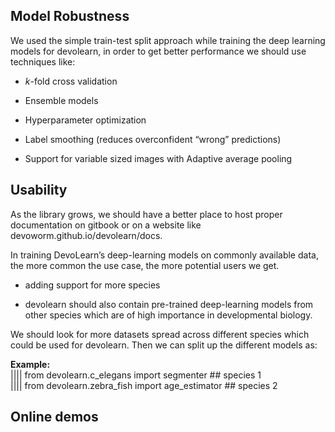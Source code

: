 ## Model Robustness  
We used the simple train-test split approach while training the deep learning models for devolearn, in order to get better performance we should use techniques like:

* _k_-fold cross validation 

* Ensemble models 

* Hyperparameter optimization 

* Label smoothing (reduces overconfident “wrong”  predictions)

* Support for variable sized images with Adaptive average pooling

## Usability  
As the library grows, we should have a better place to host proper documentation on gitbook or on a website like devoworm.github.io/devolearn/docs. 

In training DevoLearn’s deep-learning models on commonly available data, the more common the use case, the more potential users we get. 

* adding support for more species 

* devolearn should also contain pre-trained deep-learning models from other species which are of high importance in developmental biology. 

We should look for more datasets spread across different species which could be used for devolearn. Then we can split up the different models as:

__Example:__  
||||     from devolearn.c_elegans import segmenter          ## species 1   
||||     from devolearn.zebra_fish import age_estimator     ## species 2  

## Online demos

